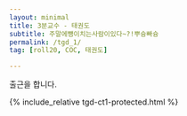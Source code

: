 ```yaml
---
layout: minimal
title: 3분교수 - 태권도
subtitle: 주말에뻉이치는사람이있다~?!뿌슝빠슝
permalink: /tgd_1/
tag: [roll20, COC, 태권도]

---
```


출근을 합니다.

{% include_relative tgd-ct1-protected.html %}
